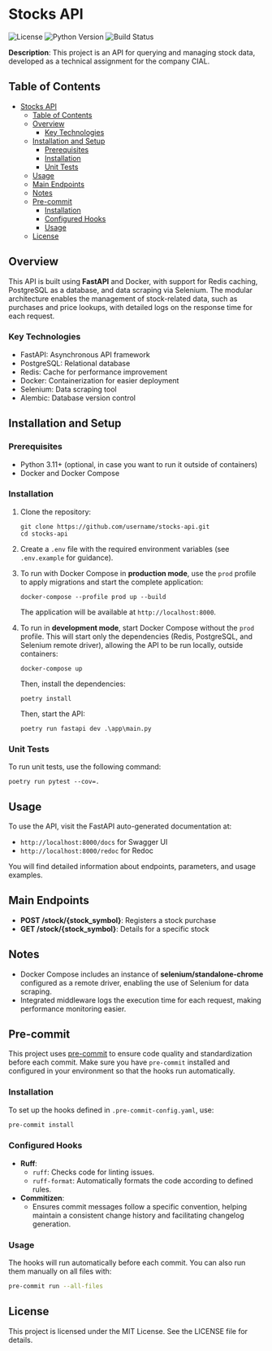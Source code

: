 # Stocks API

![License](https://img.shields.io/github/license/Joao-df/stocks-api)
![Python Version](https://img.shields.io/badge/python-3.11%2B-blue)
![Build Status](https://github.com/Joao-df/stocks-api/actions/workflows/ci.yml/badge.svg)


**Description**: This project is an API for querying and managing stock data, developed as a technical assignment for the company CIAL.


## Table of Contents

- [Stocks API](#stocks-api)
  - [Table of Contents](#table-of-contents)
  - [Overview](#overview)
    - [Key Technologies](#key-technologies)
  - [Installation and Setup](#installation-and-setup)
    - [Prerequisites](#prerequisites)
    - [Installation](#installation)
    - [Unit Tests](#unit-tests)
  - [Usage](#usage)
  - [Main Endpoints](#main-endpoints)
  - [Notes](#notes)
  - [Pre-commit](#pre-commit)
    - [Installation](#installation-1)
    - [Configured Hooks](#configured-hooks)
    - [Usage](#usage-1)
  - [License](#license)

## Overview

This API is built using **FastAPI** and Docker, with support for Redis caching, PostgreSQL as a database, and data scraping via Selenium. The modular architecture enables the management of stock-related data, such as purchases and price lookups, with detailed logs on the response time for each request.

### Key Technologies

- FastAPI: Asynchronous API framework
- PostgreSQL: Relational database
- Redis: Cache for performance improvement
- Docker: Containerization for easier deployment
- Selenium: Data scraping tool
- Alembic: Database version control

## Installation and Setup

### Prerequisites

- Python 3.11+ (optional, in case you want to run it outside of containers)
- Docker and Docker Compose

### Installation

1. Clone the repository:

   ```
   git clone https://github.com/username/stocks-api.git
   cd stocks-api
   ```

2. Create a `.env` file with the required environment variables (see `.env.example` for guidance).

3. To run with Docker Compose in **production mode**, use the `prod` profile to apply migrations and start the complete application:

   ```
   docker-compose --profile prod up --build
   ```

   The application will be available at `http://localhost:8000`.

4. To run in **development mode**, start Docker Compose without the `prod` profile. This will start only the dependencies (Redis, PostgreSQL, and Selenium remote driver), allowing the API to be run locally, outside containers:
   ```
   docker-compose up
   ```
   Then, install the dependencies:
   ```
   poetry install
   ```
   Then, start the API:
   ```
   poetry run fastapi dev .\app\main.py
   ```

### Unit Tests

To run unit tests, use the following command:

```
poetry run pytest --cov=.
```

## Usage

To use the API, visit the FastAPI auto-generated documentation at:

- `http://localhost:8000/docs` for Swagger UI
- `http://localhost:8000/redoc` for Redoc

You will find detailed information about endpoints, parameters, and usage examples.

## Main Endpoints

- **POST /stock/{stock_symbol}**: Registers a stock purchase
- **GET /stock/{stock_symbol}**: Details for a specific stock

## Notes

- Docker Compose includes an instance of **selenium/standalone-chrome** configured as a remote driver, enabling the use of Selenium for data scraping.
- Integrated middleware logs the execution time for each request, making performance monitoring easier.

## Pre-commit

This project uses [pre-commit](https://pre-commit.com/) to ensure code quality and standardization before each commit. Make sure you have `pre-commit` installed and configured in your environment so that the hooks run automatically.

### Installation

To set up the hooks defined in `.pre-commit-config.yaml`, use:

```bash
pre-commit install
```

### Configured Hooks

- **Ruff**:
  - `ruff`: Checks code for linting issues.
  - `ruff-format`: Automatically formats the code according to defined rules.
- **Commitizen**:
  - Ensures commit messages follow a specific convention, helping maintain a consistent change history and facilitating changelog generation.

### Usage

The hooks will run automatically before each commit. You can also run them manually on all files with:

```bash
pre-commit run --all-files
```

## License

This project is licensed under the MIT License. See the LICENSE file for details.
